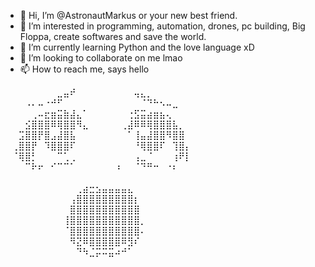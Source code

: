 - 👋 Hi, I’m @AstronautMarkus or your new best friend.
- 👀 I’m interested in programming, automation, drones, pc building, Big Floppa, create softwares and save the world.
- 🌱 I’m currently learning Python and the love language xD
- 💞️ I’m looking to collaborate on me lmao
- 📫 How to reach me, says hello


⠀⠀⠀⠀⠀⠀⠀⠀⣀⣤⠞⠀⠀⠀⠀⠀⠀⠀⠀⠀⢤⣄⡀⠀⠀⠀⠀⠀⠀⠀
⠀⠀⠀⠠⠄⠤⠐⠚⠋⠀⠀⠀⠀⠀⠀⠀⠀⠀⠀⠀⠀⠈⠙⠓⠢⠤⣀⠀⠀⠀
⠀⠀⠀⠀⢀⠤⣖⣶⣭⣷⣼⣄⠁⠀⠀⠀⠀⠀⠀⢐⣫⣭⣴⣶⣦⢄⠀⠀⠀⠀
⠀⠀⠀⣪⣿⣿⣿⠿⢿⣿⣿⠻⣄⠀⠀⠀⠀⠀⢀⣼⠿⠿⢿⣿⣿⣿⣧⡀⠀⠀
⠀⠀⣩⣿⣿⡟⣿⣠⣼⣿⣧⠀⠀⠀⠀⠀⠀⠀⠀⠁⢸⣤⣼⣿⣿⠻⣿⣿⠀⠀
⠀⢀⣿⣿⡟⠀⠹⣿⣿⣿⠏⠀⠀⠀⠀⠀⠀⠀⠀⠀⠘⢿⣿⣿⠏⠀⢹⣿⡄⠀
⠀⠈⢿⣿⡃⠀⠀⠀⠉⢁⢀⠀⠀⠀⠀⠀⠀⠀⠀⠀⢠⣀⠈⠀⠀⠀⢰⠟⡇⠀
⠀⠀⠀⠉⠗⠖⠀⠊⠉⠉⠁⠀⠀⠀⠀⠀⠀⠰⠀⠀⠈⠙⠛⠒⠀⠐⠆⠀⠀⠀
⠀⠀⠀⠀⠀⠀⠀⠀⠀⠀⠀⠀⠀⠀⠀⠀⠀⠀⠀⠀⠀⠀⠀⠀⠀⠀⠀⠀⠀⠀
⠀⠀⠀⠀⠀⠀⠀⠀⠀⠀⠀⢀⣴⣒⣢⣤⣤⣤⣤⣄⠀⠀⠀⠀⠀⠀⠀⠀⠀⠀
⠀⠀⠀⠀⠀⠀⠀⠀⠀⠀⢠⣿⣿⣿⣿⣿⣿⣿⣿⣿⡆⠀⠀⠀⠀⠀⠀⠀⠀⠀
⠀⠀⠀⠀⠀⠀⠀⠀⠀⠀⣿⣿⣿⣿⣿⣿⣿⣿⣿⣿⣿⠀⠀⠀⠀⠀⠀⠀⠀⠀
⠀⠀⠀⠀⠀⠀⠀⠀⠀⢸⣿⣿⣿⣿⣿⣿⣿⣿⣿⣿⣿⡀⠀⠀⠀⠀⠀⠀⠀⠀
⠀⠀⠀⠀⠀⠀⠀⠀⠀⠈⣿⣿⣿⣿⣿⣿⣿⣿⣿⣿⣿⠄⠀⠀⠀⠀⠀⠀⠀⠀
⠀⠀⠀⠀⠀⠀⠀⠀⠀⠀⠻⣝⠿⣿⣿⣿⣿⣿⠿⣻⠎⠀⠀⠀⠀⠀⠀⠀⠀⠀
⠀⠀⠀⠀⠀⠀⠀⠀⠀⠀⠀⠙⠳⣈⡭⠭⣭⠴⠚⠁⠀⠀⠀⠀⠀⠀⠀
